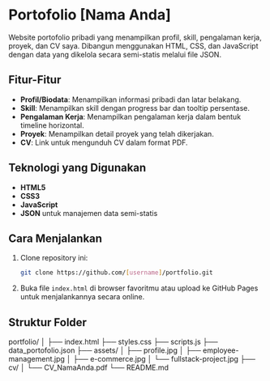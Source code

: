 # Portofolio [Nama Anda]

Website portofolio pribadi yang menampilkan profil, skill, pengalaman kerja, proyek, dan CV saya. Dibangun menggunakan HTML, CSS, dan JavaScript dengan data yang dikelola secara semi-statis melalui file JSON.

## Fitur-Fitur

- **Profil/Biodata**: Menampilkan informasi pribadi dan latar belakang.
- **Skill**: Menampilkan skill dengan progress bar dan tooltip persentase.
- **Pengalaman Kerja**: Menampilkan pengalaman kerja dalam bentuk timeline horizontal.
- **Proyek**: Menampilkan detail proyek yang telah dikerjakan.
- **CV**: Link untuk mengunduh CV dalam format PDF.

## Teknologi yang Digunakan

- **HTML5**
- **CSS3**
- **JavaScript**
- **JSON** untuk manajemen data semi-statis

## Cara Menjalankan

1. Clone repository ini:
    ```bash
    git clone https://github.com/[username]/portfolio.git
    ```
2. Buka file `index.html` di browser favoritmu atau upload ke GitHub Pages untuk menjalankannya secara online.

## Struktur Folder

portfolio/
│
├── index.html
├── styles.css
├── scripts.js
├── data_portofolio.json
├── assets/
│   ├── profile.jpg
│   ├── employee-management.jpg
│   ├── e-commerce.jpg
│   └── fullstack-project.jpg
├── cv/
│   └── CV_NamaAnda.pdf
└── README.md